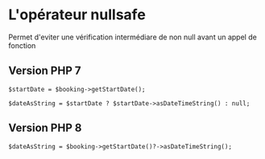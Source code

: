 # L'opérateur nullsafe

Permet d'eviter une vérification intermédiare de non null avant un appel de fonction

## Version PHP 7
```
$startDate = $booking->getStartDate();

$dateAsString = $startDate ? $startDate->asDateTimeString() : null;
```
## Version PHP 8
```
$dateAsString = $booking->getStartDate()?->asDateTimeString();
```